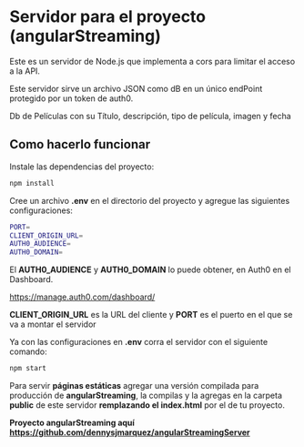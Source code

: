 # Servidor para el proyecto (angularStreaming)

Este es un servidor de Node.js que implementa a cors para limitar el acceso a la API.  

Este servidor sirve un archivo JSON como dB en un único endPoint protegido por un token de auth0.

Db de Películas con su Título, descripción, tipo de película, imagen y fecha

## Como hacerlo funcionar 

Instale las dependencias del proyecto:

```bash
npm install
```

Cree un archivo **.env** en el directorio del proyecto y agregue las siguientes configuraciones:

```bash
PORT=
CLIENT_ORIGIN_URL=
AUTH0_AUDIENCE=
AUTH0_DOMAIN=
```

El **AUTH0_AUDIENCE** y **AUTH0_DOMAIN** lo puede obtener, en Auth0 en el Dashboard.

https://manage.auth0.com/dashboard/

**CLIENT_ORIGIN_URL** es la URL del cliente y **PORT** es el puerto en el que se va a montar el servidor

Ya con las configuraciones en **.env** corra el servidor con el siguiente comando:

```bash
npm start
```
Para servir **páginas estáticas** agregar una versión compilada para producción de **angularStreaming**, la compilas y la agregas en la carpeta **public** de este servidor **remplazando el index.html** por el de tu proyecto.

**Proyecto angularStreaming aquí https://github.com/dennysjmarquez/angularStreamingServer**



